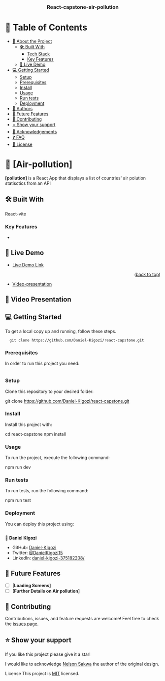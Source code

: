 <a name="readme-top"></a>

<div align="center">

  
  <br/>

  <h3><b>React-capstone-air-pollution</b></h3>

</div>


# 📗 Table of Contents

- [📖 About the Project](#about-project)
  - [🛠 Built With](#built-with)
    - [Tech Stack](#tech-stack)
    - [Key Features](#key-features)
  - [🚀 Live Demo](#live-demo)
- [💻 Getting Started](#getting-started)
  - [Setup](#setup)
  - [Prerequisites](#prerequisites)
  - [Install](#install)
  - [Usage](#usage)
  - [Run tests](#run-tests)
  - [Deployment](#triangular_flag_on_post-deployment)
- [👥 Authors](#authors)
- [🔭 Future Features](#future-features)
- [🤝 Contributing](#contributing)
- [⭐️ Show your support](#support)
- [🙏 Acknowledgements](#acknowledgements)
- [❓ FAQ](#faq)
- [📝 License](#license)

<!-- PROJECT DESCRIPTION -->
# 📖 [Air-pollution] <a name="about-project"></a>
**[pollution]** is a React App  that displays a list of countries' air polution statisctics from an API

## 🛠 Built With <a name="built-with"></a>
 React-vite

<!-- Features -->
### Key Features <a name="key-features"></a>
-
<!-- LIVE DEMO -->

## 🚀 Live Demo <a name="live-demo"></a>

- [Live Demo Link](https://zingy-sunflower-582c53.netlify.app)

<p align="right">(<a href="#readme-top">back to top</a>)</p>

- [Video-presentation](https://www.loom.com/share/0a0b49385dc346559e470532fb07619b)

## 🚀 Video Presentation <a name="live-demo"></a>

<!-- GETTING STARTED -->
## 💻 Getting Started <a name="getting-started"></a>
To get a local copy up and running, follow these steps.
```
  git clone https://github.com/Daniel-Kigozi/react-capstone.git
```
### Prerequisites
In order to run this project you need:
``` node
```
### Setup
Clone this repository to your desired folder:

  git clone https://github.com/Daniel-Kigozi/react-capstone.git

### Install
Install this project with:

  cd react-capstone
  npm install
### Usage
To run the project, execute the following command:

  npm run dev

### Run tests
To run tests, run the following command:

  npm run test

### Deployment
You can deploy this project using:
```npm run dev
```
<!-- AUTHORS -->
👤 **Daniel Kigozi**

- GitHub: [Daniel-Kigozi](https://github.com/Daniel-Kigozi)
- Twitter: [@DanielKigozi15](https://twitter.com/@DanielKigozi15)
- LinkedIn: [daniel-kigozi-375182208/](https://www.linkedin.com/in/daniel-kigozi-375182208/)

<!-- FUTURE FEATURES -->
## 🔭 Future Features <a name="future-features"></a>
- [ ] **[Loading Screens]**
- [ ] **[Further Details on Air pollution]**

<!-- CONTRIBUTING -->
## 🤝 Contributing <a name="contributing"></a>
Contributions, issues, and feature requests are welcome!
Feel free to check the [issues page](https://github.com/Daniel-Kigozi/react-capstone/issues).

<!-- SUPPORT -->
## ⭐️ Show your support <a name="support"></a>
If you like this project please give it a star!

<!-- ACKNOWLEDGEMENTS -->

I would like to acknowledge [Nelson Sakwa](https://www.behance.net/sakwadesignstudio) the author of the original design.

<!-- LICENSE -->
License <a name="license"></a>
This project is [MIT](https://github.com/Daniel-Kigozi/Mobile-First/blob/my-html/LICENSE.md) licensed.
